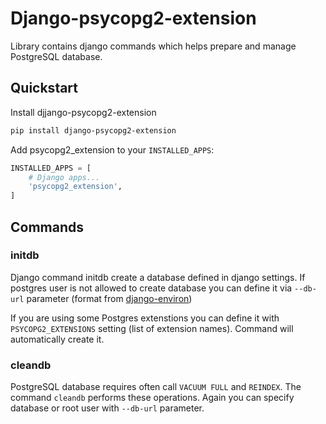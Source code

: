# Django-psycopg2-extension

Library contains django commands which helps prepare and manage PostgreSQL database.

## Quickstart

Install djjango-psycopg2-extension

```bash
pip install django-psycopg2-extension
```

Add psycopg2_extension to your `INSTALLED_APPS`:

```python
INSTALLED_APPS = [
    # Django apps...
    'psycopg2_extension',
]
```

## Commands

### initdb

Django command initdb create a database defined in django settings. If postgres user is not allowed to create database you can define it via `--db-url` parameter (format from [django-environ](https://github.com/joke2k/django-environ)) 

If you are using some Postgres extenstions you can define it with `PSYCOPG2_EXTENSIONS` setting (list of extension names). Command will automatically create it.

### cleandb

PostgreSQL database requires often call `VACUUM FULL` and `REINDEX`. The command `cleandb` performs these operations. Again you can specify database or root user with `--db-url` parameter.
